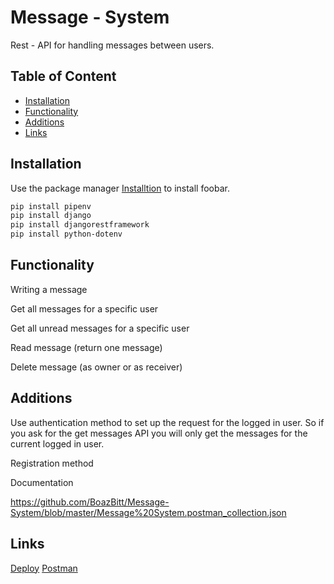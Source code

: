 
# Message - System 

Rest - API for handling messages between users.
## Table of Content
* [Installation](#Installation)
* [Functionality](#functionality)
* [Additions](#Additions)
* [Links](#Links)

## Installation

Use the package manager [Installtion](https://github.com/BoazBitt/Message-System/blob/master/requirements.txt) to install foobar.

```bash
pip install pipenv
pip install django
pip install djangorestframework
pip install python-dotenv

```

## Functionality

Writing a message

Get all messages for a specific user

Get all unread messages for a specific user

Read message (return one message)

Delete message (as owner or as receiver)

## Additions
 Use authentication method to set up the request for the logged in user. So if you ask for the get messages API you will only get the messages for the current logged in user.

Registration method

Documentation 



https://github.com/BoazBitt/Message-System/blob/master/Message%20System.postman_collection.json

## Links
[Deploy](https://boaz2119.pythonanywhere.com/)
[Postman](https://github.com/BoazBitt/Message-System/blob/master/Message%20System.postman_collection.json)

